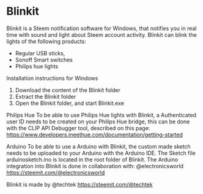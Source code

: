 # Blinkit

Blinkit is a Steem notification software for Windows, that notifies you in real time with sound and light about Steem account activity.
Blinkit can blink the lights of the following products:

- Regular USB sticks,
- Sonoff Smart switches
- Philips hue lights 

Installation instructions for Windows

1. Download the content of the Blinkit folder 
2. Extract the Blinkit folder
3. Open the Blinkit folder, and start Blinkit.exe




Philips Hue
To be able to use Philips Hue lights with Blinkit, a Authenticated user ID needs to be created on your Philips Hue bridge,
this can be done with the CLIP API Debugger tool, described on this page:
https://www.developers.meethue.com/documentation/getting-started

Arduino
To be able to use a Arduino with Blinkit, the custom made sketch needs to be uploaded to your Arduino with the Arduino IDE.
The Sketch file arduinosketch.ino is located in the root folder of Blinkit. 
The Arduino integration into Blinkit is done in collaboration with: @electronicsworld https://steemit.com/@electronicsworld 



Blinkit is made by @techtek
https://steemit.com/@techtek

